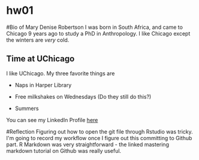 # hw01
#Bio of Mary Denise Robertson
I was born in South Africa, and came to Chicago 9 years ago to study a PhD in Anthropology. I like Chicago except the winters are *very* cold.

## Time at UChicago
I like UChicago. My three favorite things are 

* Naps in Harper Library

* Free milkshakes on Wednesdays (Do they still do this?)

* Summers

You can see my LinkedIn Profile [here](https://www.linkedin.com/in/mary-denise-robertson/)

#Reflection
Figuring out how to open the git file through Rstudio was tricky. I'm going to record my workflow once I figure out this committing to Github part. R Markdown was very straightforward - the linked mastering markdown tutorial on Github was really useful.
